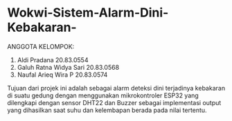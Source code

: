# Wokwi-Sistem-Alarm-Dini-Kebakaran-
ANGGOTA KELOMPOK:
1. Aldi Pradana		20.83.0554
2. Galuh Ratna Widya Sari 	20.83.0568
3. Naufal Arieq Wira P	20.83.0574

Tujuan dari projek ini adalah sebagai alarm deteksi dini terjadinya kebakaran di suatu gedung dengan menggunakan mikrokontroler ESP32 yang dilengkapi dengan sensor DHT22 dan Buzzer sebagai implementasi output yang dihasilkan saat suhu dan kelembapan berada pada nilai tertentu.
